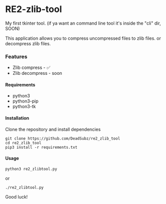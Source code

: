 # RE2-zlib-tool
My first tkinter tool. (if ya want an command line tool it's inside the "cli" dir, SOON)

This application allows you to compress uncompressed files to zlib files. or decompress zlib files.

### Features 
- Zlib compress - ✅
- Zlib decompress - soon

#### Requirements
 * python3
 * python3-pip
 * python3-tk

#### Installation
Clone the repository and install dependencies
```
git clone https://github.com/DeadSubz/re2_zlib_tool
cd re2_zlib_tool
pip3 install -r requirements.txt
```

#### Usage
```
python3 re2_zlibtool.py
```
or
```
./re2_zlibtool.py
```

Good luck!
